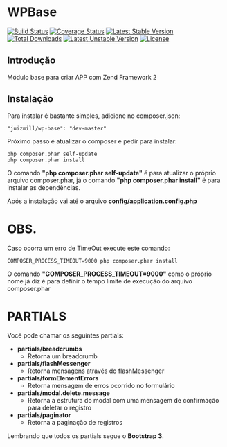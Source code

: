 WPBase
=======================

[![Build Status](https://travis-ci.org/juizmill/WPBase.svg?branch=master)](https://travis-ci.org/juizmill/WPBase)
[![Coverage Status](https://coveralls.io/repos/juizmill/WPBase/badge.png?branch=master)](https://coveralls.io/r/juizmill/WPBase?branch=master)
[![Latest Stable Version](https://poser.pugx.org/juizmill/wp-base/v/stable.svg)](https://packagist.org/packages/juizmill/wp-base)
[![Total Downloads](https://poser.pugx.org/juizmill/wp-base/downloads.svg)](https://packagist.org/packages/juizmill/wp-base)
[![Latest Unstable Version](https://poser.pugx.org/juizmill/wp-base/v/unstable.svg)](https://packagist.org/packages/juizmill/wp-base)
[![License](https://poser.pugx.org/juizmill/wp-base/license.svg)](https://packagist.org/packages/juizmill/wp-base)

Introdução
------------
Módulo base para criar APP com Zend Framework 2

Instalação
------------
Para instalar é bastante simples, adicione no composer.json:

    "juizmill/wp-base": "dev-master"

Próximo passo é atualizar o composer e pedir para instalar:

    php composer.phar self-update
    php composer.phar install

O comando **"php composer.phar self-update"** é para atualizar o próprio arquivo composer.phar, já o comando **"php composer.phar install"** é para instalar as dependências.

Após a instalação vai até o arquivo **config/application.config.php**

OBS.
====
Caso ocorra um erro de TimeOut execute este comando:

    COMPOSER_PROCESS_TIMEOUT=9000 php composer.phar install

O comando **"COMPOSER_PROCESS_TIMEOUT=9000"** como o próprio nome já diz é para definir o tempo limite de execução do arquivo composer.phar

PARTIALS
========
Você pode chamar os seguintes partials:

  - **partials/breadcrumbs**
    - Retorna um breadcrumb
  - **partials/flashMessenger**
    - Retorna mensagens através do flashMessenger
  - **partials/formElementErrors**
    - Retorna mensagem de erros ocorrido no formulário
  - **partials/modal.delete.message**
    - Retorna a estrutura do modal com uma mensagem de confirmação para deletar o registro
  - **partials/paginator**
    - Retorna a paginação de registros

Lembrando que todos os partials segue o **Bootstrap 3**.
